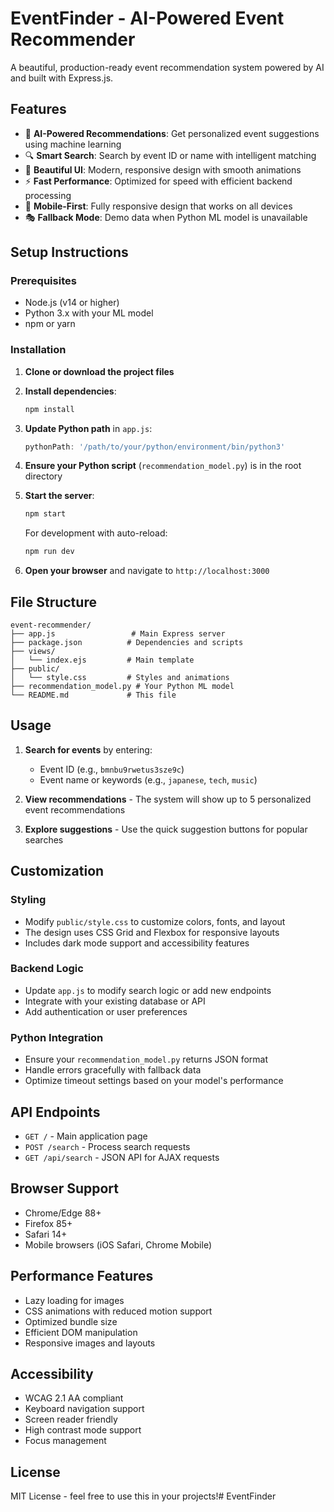 # EventFinder - AI-Powered Event Recommender

A beautiful, production-ready event recommendation system powered by AI and built with Express.js.

## Features

- 🎯 **AI-Powered Recommendations**: Get personalized event suggestions using machine learning
- 🔍 **Smart Search**: Search by event ID or name with intelligent matching
- 🎨 **Beautiful UI**: Modern, responsive design with smooth animations
- ⚡ **Fast Performance**: Optimized for speed with efficient backend processing
- 📱 **Mobile-First**: Fully responsive design that works on all devices
- 🎭 **Fallback Mode**: Demo data when Python ML model is unavailable

## Setup Instructions

### Prerequisites

- Node.js (v14 or higher)
- Python 3.x with your ML model
- npm or yarn

### Installation

1. **Clone or download the project files**

2. **Install dependencies**:
   ```bash
   npm install
   ```

3. **Update Python path** in `app.js`:
   ```javascript
   pythonPath: '/path/to/your/python/environment/bin/python3'
   ```

4. **Ensure your Python script** (`recommendation_model.py`) is in the root directory

5. **Start the server**:
   ```bash
   npm start
   ```
   
   For development with auto-reload:
   ```bash
   npm run dev
   ```

6. **Open your browser** and navigate to `http://localhost:3000`

## File Structure

```
event-recommender/
├── app.js                 # Main Express server
├── package.json          # Dependencies and scripts
├── views/
│   └── index.ejs         # Main template
├── public/
│   └── style.css         # Styles and animations
├── recommendation_model.py # Your Python ML model
└── README.md             # This file
```

## Usage

1. **Search for events** by entering:
   - Event ID (e.g., `bmnbu9rwetus3sze9c`)
   - Event name or keywords (e.g., `japanese`, `tech`, `music`)

2. **View recommendations** - The system will show up to 5 personalized event recommendations

3. **Explore suggestions** - Use the quick suggestion buttons for popular searches

## Customization

### Styling
- Modify `public/style.css` to customize colors, fonts, and layout
- The design uses CSS Grid and Flexbox for responsive layouts
- Includes dark mode support and accessibility features

### Backend Logic
- Update `app.js` to modify search logic or add new endpoints
- Integrate with your existing database or API
- Add authentication or user preferences

### Python Integration
- Ensure your `recommendation_model.py` returns JSON format
- Handle errors gracefully with fallback data
- Optimize timeout settings based on your model's performance

## API Endpoints

- `GET /` - Main application page
- `POST /search` - Process search requests
- `GET /api/search` - JSON API for AJAX requests

## Browser Support

- Chrome/Edge 88+
- Firefox 85+
- Safari 14+
- Mobile browsers (iOS Safari, Chrome Mobile)

## Performance Features

- Lazy loading for images
- CSS animations with reduced motion support
- Optimized bundle size
- Efficient DOM manipulation
- Responsive images and layouts

## Accessibility

- WCAG 2.1 AA compliant
- Keyboard navigation support
- Screen reader friendly
- High contrast mode support
- Focus management

## License

MIT License - feel free to use this in your projects!# EventFinder
